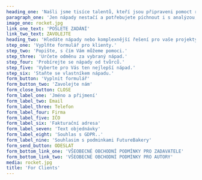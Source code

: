 ```yaml
---
heading_one: 'Našli jsme tisíce talentů, kteří jsou připraveni pomoct rozlousknout Váš problém nebo vymyslet nápady pro Váš byznys. '
paragraph_one: 'Jen nápady nestačí a potřebujete píchnout i s analýzou, strategií nebo koncepcí? Dejte nám vědět.'
image_one: rocket.jpg
link_one_text: 'POŠLETE ZADÁNÍ'
link_two_text: ZAVOLEJTE
heading_two: 'Hledáte nápady nebo komplexnější řešení pro vaše projekty? '
step_one: 'Vyplňte formulář pro klienty.'
step_two: 'Popište, s čím Vám můžeme pomoci.'
step_three: 'Určete odměnu za vybraný nápad.'
step_four: 'Probírejte se nápady od tvůrců.'
step_five: 'Vyberte pro Vás ten nejlepší nápad.'
step_six: 'Staňte se vlastníkem nápadu.'
form_button: 'Vyplnit formulář'
form_button_two: 'Zavolejte nám'
form_close_button: CLOSE
form_label_one: 'Jméno a přijmení'
form_label_two: Email
form_label_three: Telefon
form_label_four: Firma
form_label_five: IČO
form_label_six: 'Fakturační adresa'
form_label_seven: 'Text objednávky'
form_label_eight: 'Souhlas s GDPR..'
form_label_nine: 'Souhlasim s podminkami FutureBakery'
form_send_button: ODESLAT
form_bottom_link_one: 'VŠEOBECNÉ OBCHODNÍ PODMÍNKY PRO ZADAVATELE'
form_bottom_link_two: 'VŠEOBECNÉ OBCHODNÍ PODMÍNKY PRO AUTORY'
media: rocket.jpg
title: 'For Clients'
---
```


